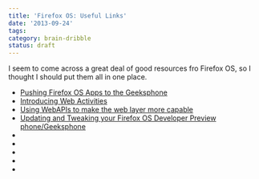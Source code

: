 ```yaml
---
title: 'Firefox OS: Useful Links'
date: '2013-09-24'
tags:
category: brain-dribble
status: draft
---
```


I seem to come across a great deal of good resources fro Firefox OS, so I thought I should put them all in one place.

<ul>
<li><a href="https://hacks.mozilla.org/2013/05/pushing-firefox-os-apps-to-the-geeksphone/" rel="external">Pushing Firefox OS Apps to the Geeksphone</a></li>
<li><a href="https://hacks.mozilla.org/2013/01/introducing-web-activities/" rel="external">Introducing Web Activities</a></li>
<li><a href="https://hacks.mozilla.org/2013/02/using-webapis-to-make-the-web-layer-more-capable/" rel="external">Using WebAPIs to make the web layer more capable</a></li>
<li><a href="https://hacks.mozilla.org/2013/06/updating-and-tweaking-your-firefox-os-developer-preview-phonegeeksphone/" rel="external">Updating and Tweaking your Firefox OS Developer Preview phone/Geeksphone</a></li>
<li><a href="" rel="external"></a></li>
<li><a href="" rel="external"></a></li>
<li><a href="" rel="external"></a></li>
<li><a href="" rel="external"></a></li>
<li><a href="" rel="external"></a></li>
</ul>
